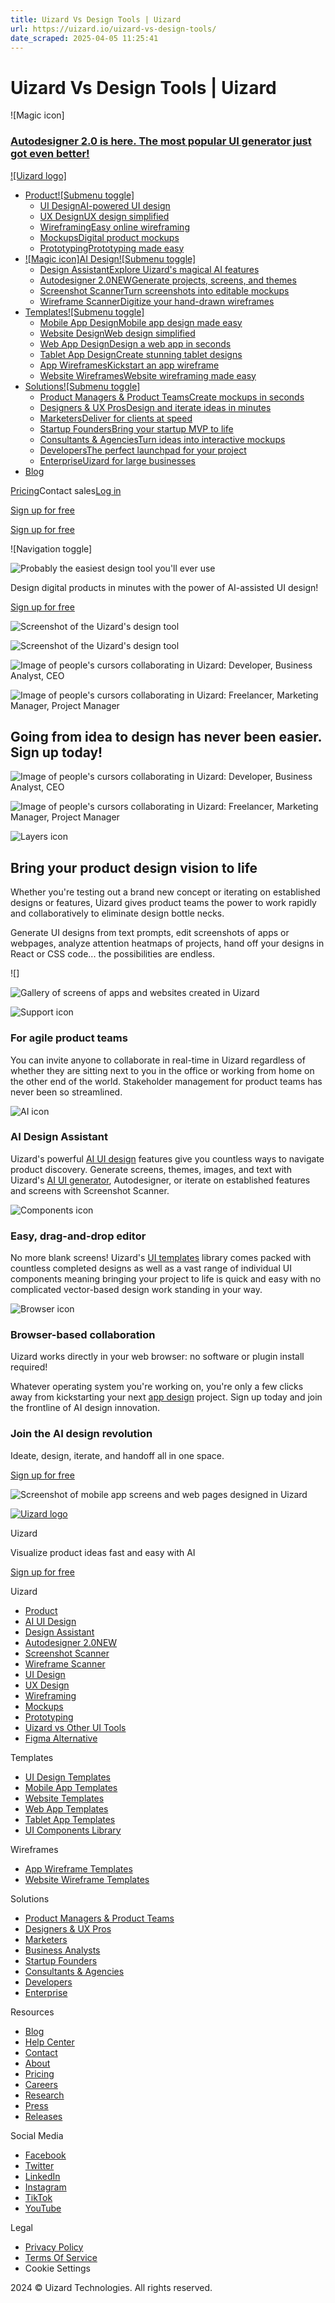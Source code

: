 ```yaml
---
title: Uizard Vs Design Tools | Uizard
url: https://uizard.io/uizard-vs-design-tools/
date_scraped: 2025-04-05 11:25:41
---
```


# Uizard Vs Design Tools | Uizard

![Magic icon]

### [Autodesigner 2.0 is here. The most popular UI generator just got even better!](/autodesigner/)

[![Uizard logo]](/)

  * [Product![Submenu toggle]](/product/)
    * [UI DesignAI-powered UI design](/ui-design/)
    * [UX DesignUX design simplified](/ux-design/)
    * [WireframingEasy online wireframing](/wireframing/)
    * [MockupsDigital product mockups](/mockups/)
    * [PrototypingPrototyping made easy](/prototyping/)
  * [![Magic icon]AI Design![Submenu toggle]](/ai-design/)
    * [Design AssistantExplore Uizard's magical AI features](/design-assistant/)
    * [Autodesigner 2.0NEWGenerate projects, screens, and themes](/autodesigner/)
    * [Screenshot ScannerTurn screenshots into editable mockups](/screenshot-scanner/)
    * [Wireframe ScannerDigitize your hand-drawn wireframes](/wireframe-scanner/)
  * [Templates![Submenu toggle]](/templates/)
    * [Mobile App DesignMobile app design made easy](/templates/mobile-app-templates/)
    * [Website DesignWeb design simplified](/templates/website-templates/)
    * [Web App DesignDesign a web app in seconds](/templates/web-app-templates/)
    * [Tablet App DesignCreate stunning tablet designs](/templates/tablet-templates/)
    * [App WireframesKickstart an app wireframe](/templates/app-wireframes/)
    * [Website WireframesWebsite wireframing made easy](/templates/website-wireframes/)
  * [Solutions![Submenu toggle]](/solutions/)
    * [Product Managers & Product TeamsCreate mockups in seconds](/solutions/product-managers/)
    * [Designers & UX ProsDesign and iterate ideas in minutes](/solutions/ux-professionals/)
    * [MarketersDeliver for clients at speed](/solutions/marketers/)
    * [Startup FoundersBring your startup MVP to life](/solutions/startup-founders/)
    * [Consultants & AgenciesTurn ideas into interactive mockups](/solutions/consultants/)
    * [DevelopersThe perfect launchpad for your project](/solutions/developers/)
    * [EnterpriseUizard for large businesses](/enterprise/)
  * [Blog](https://uizard.io/blog/)

[Pricing](/pricing/)Contact sales[Log in](https://app.uizard.io/login)

[Sign up for free](https://app.uizard.io/sign-up/)

[Sign up for free](https://app.uizard.io/sign-up/)

![Navigation toggle]

![Probably the easiest design tool you'll ever use](/static/comparison-headline-image-improved-412c988080338e871b775d2160833a87.png)

Design digital products in minutes with the power of AI-assisted UI design!

[Sign up for free](https://app.uizard.io/sign-up/)

![Screenshot of the Uizard's design tool](/static/landing-image-b-67ac9eb6043ea2b0744e8ef8d51770d4.png)

![Screenshot of the Uizard's design tool](/static/landing-image-a-babd4264101a8c1bdb49b5b4020ab6d7.png)

![Image of people's cursors collaborating in Uizard: Developer, Business Analyst, CEO](/static/landing-collab-top-image-b-49d3e0f9b6bc67d6f9b0ec69bead40b3.png)

![Image of people's cursors collaborating in Uizard: Freelancer, Marketing Manager, Project Manager](/static/landing-collab-top-image-a-fd042dc6a713775887ea1a313104071d.png)

## Going from idea to design has never been easier. Sign up today!

![Image of people's cursors collaborating in Uizard: Developer, Business Analyst, CEO](/static/landing-collab-bottom-image-b-b45c1c8f21350257578250a324d0d9ac.png)

![Image of people's cursors collaborating in Uizard: Freelancer, Marketing Manager, Project Manager](/static/landing-collab-bottom-image-a-ef12a4a57b190e9a0c7c51a685108693.png)

![Layers icon](/static/37543e32d433f33db12ea1d104f71ad3/0989079ec3a27049f0a9fdbf1e7f6d1a5e3ccfad-25x25.svg)

## Bring your product design vision to life

Whether you're testing out a brand new concept or iterating on established designs or features, Uizard gives product teams the power to work rapidly and collaboratively to eliminate design bottle necks.

Generate UI designs from text prompts, edit screenshots of apps or webpages, analyze attention heatmaps of projects, hand off your designs in React or CSS code... the possibilities are endless.

![]

![Gallery of screens of apps and websites created in Uizard](/static/f1407273150e997d67ccf6ed18f7083a/d961d/3a918aa82d582cd3c767a20076c9e9e0fc8e0ebd-1512x840.png)

![Support icon](/static/7f70041beea6b4bab988a7f42452f139/6c1851549a18b6dd9f1afb92401282990f028eb8-25x25.svg)

### For agile product teams

You can invite anyone to collaborate in real-time in Uizard regardless of whether they are sitting next to you in the office or working from home on the other end of the world. Stakeholder management for product teams has never been so streamlined.

![AI icon](/static/57b38da8184b4f72d20cdf70c42fa4fd/c8146c0e47f7c3273297c5b2b6a53e6cc0295037-25x25.svg)

### AI Design Assistant

Uizard's powerful [AI UI design](https://uizard.io/ai-design/) features give you countless ways to navigate product discovery. Generate screens, themes, images, and text with Uizard's [AI UI generator](https://uizard.io/autodesigner/), Autodesigner, or iterate on established features and screens with Screenshot Scanner.

![Components icon](/static/0f009a34ec39e51387d8b28c36a9e716/af6f604397319c6afc97d148cf08aeb9a4153011-25x25.svg)

### Easy, drag-and-drop editor

No more blank screens! Uizard's [UI templates](https://uizard.io/templates/) library comes packed with countless completed designs as well as a vast range of individual UI components meaning bringing your project to life is quick and easy with no complicated vector-based design work standing in your way.

![Browser icon](/static/e7e2462fd176b822552b3a909c02d76d/0c2e03b546c3ee049b3895705f7874914d501302-25x25.svg)

### Browser-based collaboration

Uizard works directly in your web browser: no software or plugin install required! 

Whatever operating system you're working on, you're only a few clicks away from kickstarting your next [app design](https://uizard.io/templates/mobile-app-templates/) project. Sign up today and join the frontline of AI design innovation.

### Join the AI design revolution

Ideate, design, iterate, and handoff all in one space.

[Sign up for free](https://app.uizard.io/sign-up/)

![Screenshot of mobile app screens and web pages designed in Uizard](/static/shoutout-image-a-b7da030efb79ca33e0f1791d0bd8c2f8.png)

[![Uizard logo](/static/uizard-logo-icon-embossed-light-mode-1e432f6090148e645236f9f3ad44d69d.png)](/)

Uizard

Visualize product ideas fast and easy with AI

[Sign up for free](https://app.uizard.io/sign-up/)

Uizard

  * [Product](/product/)
  * [AI UI Design](/ai-design/)
  * [Design Assistant](/design-assistant/)
  * [Autodesigner 2.0NEW](/autodesigner/)
  * [Screenshot Scanner](/screenshot-scanner/)
  * [Wireframe Scanner](/wireframe-scanner/)
  * [UI Design](/ui-design/)
  * [UX Design](/ux-design/)
  * [Wireframing](/wireframing/)
  * [Mockups](/mockups/)
  * [Prototyping](/prototyping/)
  * [Uizard vs Other UI Tools](/uizard-vs-design-tools/)
  * [Figma Alternative](/figma-alternative/)

Templates

  * [UI Design Templates](https://uizard.io/templates/)
  * [Mobile App Templates](https://uizard.io/templates/mobile-app-templates/)
  * [Website Templates](https://uizard.io/templates/website-templates/)
  * [Web App Templates](https://uizard.io/templates/web-app-templates/)
  * [Tablet App Templates](https://uizard.io/templates/tablet-templates/)
  * [UI Components Library](https://uizard.io/templates/component-templates/)

Wireframes

  * [App Wireframe Templates](/templates/app-wireframes/)
  * [Website Wireframe Templates](/templates/website-wireframes/)

Solutions

  * [Product Managers & Product Teams](/solutions/product-managers/)
  * [Designers & UX Pros](/solutions/ux-professionals/)
  * [Marketers](/solutions/marketers/)
  * [Business Analysts](/solutions/business-analysts/)
  * [Startup Founders](/solutions/startup-founders/)
  * [Consultants & Agencies](/solutions/consultants/)
  * [Developers](/solutions/developers/)
  * [Enterprise](/enterprise/)

Resources

  * [Blog](/blog/)
  * [Help Center](https://support.uizard.io/en/)
  * [Contact](/contact/)
  * [About](/about/)
  * [Pricing](/pricing/)
  * [Careers](/careers/)
  * [Research](/research/)
  * [Press](/press/)
  * [Releases](https://updates.uizard.io/)

Social Media

  * [Facebook](https://www.facebook.com/uizard.io/)
  * [Twitter](https://twitter.com/uizard/)
  * [LinkedIn](https://www.linkedin.com/company/uizard/)
  * [Instagram](https://www.instagram.com/uizard/)
  * [TikTok](https://www.tiktok.com/@uizardio/)
  * [YouTube](https://www.youtube.com/@uizardio/)

Legal

  * [Privacy Policy](/privacy/)
  * [Terms Of Service](/terms-of-service/)
  * Cookie Settings

2024 © Uizard Technologies. All rights reserved.

